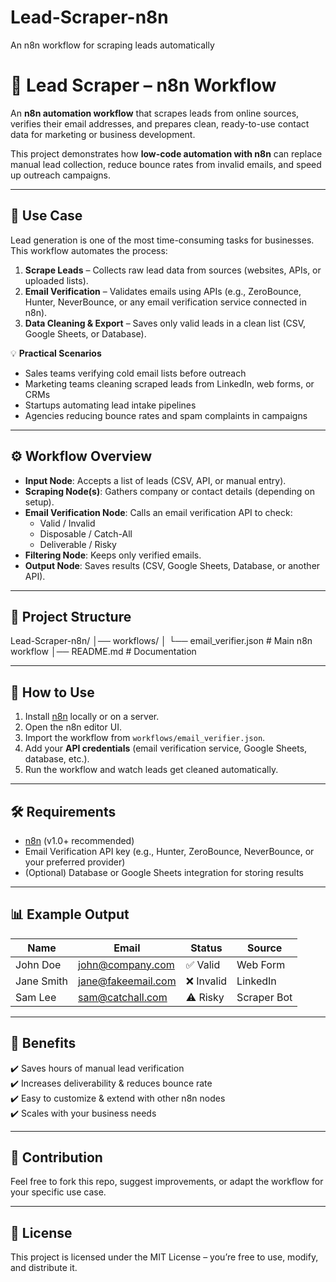 # Lead-Scraper-n8n
An n8n workflow for scraping leads automatically
# 🚀 Lead Scraper – n8n Workflow  

An **n8n automation workflow** that scrapes leads from online sources, verifies their email addresses, and prepares clean, ready-to-use contact data for marketing or business development.  

This project demonstrates how **low-code automation with n8n** can replace manual lead collection, reduce bounce rates from invalid emails, and speed up outreach campaigns.

---

## 📌 Use Case  

Lead generation is one of the most time-consuming tasks for businesses. This workflow automates the process:  

1. **Scrape Leads** – Collects raw lead data from sources (websites, APIs, or uploaded lists).  
2. **Email Verification** – Validates emails using APIs (e.g., ZeroBounce, Hunter, NeverBounce, or any email verification service connected in n8n).  
3. **Data Cleaning & Export** – Saves only valid leads in a clean list (CSV, Google Sheets, or Database).  

💡 **Practical Scenarios**  
- Sales teams verifying cold email lists before outreach  
- Marketing teams cleaning scraped leads from LinkedIn, web forms, or CRMs  
- Startups automating lead intake pipelines  
- Agencies reducing bounce rates and spam complaints in campaigns  

---

## ⚙️ Workflow Overview  

- **Input Node**: Accepts a list of leads (CSV, API, or manual entry).  
- **Scraping Node(s)**: Gathers company or contact details (depending on setup).  
- **Email Verification Node**: Calls an email verification API to check:  
  - Valid / Invalid  
  - Disposable / Catch-All  
  - Deliverable / Risky  
- **Filtering Node**: Keeps only verified emails.  
- **Output Node**: Saves results (CSV, Google Sheets, Database, or another API).  

---

## 📂 Project Structure  

Lead-Scraper-n8n/
│── workflows/
│ └── email_verifier.json # Main n8n workflow
│── README.md # Documentation


---

## 🚀 How to Use  

1. Install [n8n](https://n8n.io) locally or on a server.  
2. Open the n8n editor UI.  
3. Import the workflow from `workflows/email_verifier.json`.  
4. Add your **API credentials** (email verification service, Google Sheets, database, etc.).  
5. Run the workflow and watch leads get cleaned automatically.  

---

## 🛠️ Requirements  

- [n8n](https://n8n.io) (v1.0+ recommended)  
- Email Verification API key (e.g., Hunter, ZeroBounce, NeverBounce, or your preferred provider)  
- (Optional) Database or Google Sheets integration for storing results  

---

## 📊 Example Output  

| Name       | Email               | Status     | Source      |
|------------|---------------------|------------|-------------|
| John Doe   | john@company.com    | ✅ Valid   | Web Form    |
| Jane Smith | jane@fakeemail.com  | ❌ Invalid | LinkedIn    |
| Sam Lee    | sam@catchall.com    | ⚠️ Risky   | Scraper Bot |

---

## 🌟 Benefits  

✔️ Saves hours of manual lead verification  
✔️ Increases deliverability & reduces bounce rate  
✔️ Easy to customize & extend with other n8n nodes  
✔️ Scales with your business needs  

---

## 🤝 Contribution  

Feel free to fork this repo, suggest improvements, or adapt the workflow for your specific use case.  

---

## 📜 License  

This project is licensed under the MIT License – you’re free to use, modify, and distribute it.  
